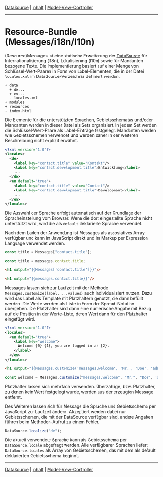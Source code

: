 [DataSource](datasource.md) | [Inhalt](README.md#resource-bundle-i18nl10n) | [Model-View-Controller](mvc.md)
- - -

# Resource-Bundle (Messages/i18n/l10n)

(Resource)Messages ist eine statische Erweiterung der
[DataSource](datasource.md) f&uuml;r Internationalisierung (i18n), Lokalisierung
(l10n) sowie f&uuml;r Mandanten bezogene Texte. Die Implementierung basiert auf
einer Menge von Schl&uuml;ssel-Wert-Paaren in Form von Label-Elementen, die in
der Datei `locales.xml` im DataSource-Verzeichnis definiert werden.

```
+ data
  + de...
  + en...
  - locales.xml
+ modules
+ resources
- index.html
```

Die Elemente f&uuml;r die unterst&uuml;tzten Sprachen, Gebietsschematas und/oder
Mandanten werden in dieser Datei als Sets organisiert. In jedem Set werden die
Schl&uuml;ssel-Wert-Paare als Label-Eintr&auml;ge festgelegt. Mandanten werden
wie Gebietsschemen verwendet und werden daher in der weiteren Beschreibung nicht
explizit erw&auml;hnt.

```xml
<?xml version="1.0"?>
<locales>
  <de>
    <label key="contact.title" value="Kontakt"/>
    <label key="contact.development.title">Entwicklung</label>
    ...
  </de>
  <en default="true">
    <label key="contact.title" value="Contact"/>
    <label key="contact.development.title">Development</label>
    ...
  </en>
</locales>
```

Die Auswahl der Sprache erfolgt automatisch auf der Grundlage der 
Spracheinstellung vom Browser. Wenn die dort eingestellte Sprache nicht
unterst&uuml;tzt wird, wird die als `default` deklarierte Sprache verwendet.

Nach dem Laden der Anwendung ist Messages als assosiatives Array verf&uuml;gbar
und kann im JavaScript direkt und im Markup per Expression Language verwendet
werden.

```javascript
const title = Messages["contact.title"];
```
```javascript
const title = messages.contact.title;
```
```html
<h1 output="{{Messages['contact.title']}}"/>
```
```html
<h1 output="{{messages.contact.title}}"/>
```

Messages lassen sich zur Laufzeit mit der Methode `Messages.customize(label,
    ...values)` auch individualisiert nutzen. Dazu wird das Label als Template
mit Platzhaltern genutzt, die dann bef&uuml;llt werden. Die Werte werden als
Liste in Form der Spread-Notation &uuml;bergeben. Die Platzhalter sind dann eine
numerische Angabe mit Bezug auf die Position in der Werte-Liste, deren Wert dann
f&uuml;r den Platzhalter eingef&uuml;gt wird.

```xml
<?xml version="1.0"?>
<locales>
  <en default="true">
    <label key="welcome">
      Welcome {0} {1}, you are logged in as {2}.    
    </label>        
  </en>
</locales>
```
```html
<h1 output="{{Messages.customize('messages.welcome', 'Mr.', 'Doe', 'administrator')}}"/>
```
```javascript
const welcome = Messages.customize("messages.welcome", "Mr.", "Doe", 'administrator');
```

Platzhalter lassen sich mehrfach verwenden. &Uuml;berz&auml;hlige, bzw.
Platzhalter, zu denen kein Wert festgelegt wurde, werden aus der erzeugten
Message entfernt.

Des Weiteren lassen sich für Message die Sprache und Gebietsschema per
JavaScript zur Laufzeit &auml;ndern. Akzeptiert werden dabei nur Gebietsschemen,
die mit der DataSource verf&uuml;gbar sind, andere Angaben f&uuml;hren beim
Methoden-Aufruf zu einem Fehler.

```javascript
DataSource.localize("de");
```

Die aktuell verwendete Sprache kann als Gebietsschema per `DataSource.locale`
abgefragt werden. Alle verf&uuml;gbaren Sprachen liefert `DataSource.locales`
als Array von Gebietsschemen, das mit dem als default deklarierten Gebietsschema
beginnt.


- - -

[DataSource](datasource.md) | [Inhalt](README.md#resource-bundle) | [Model-View-Controller](mvc.md)
